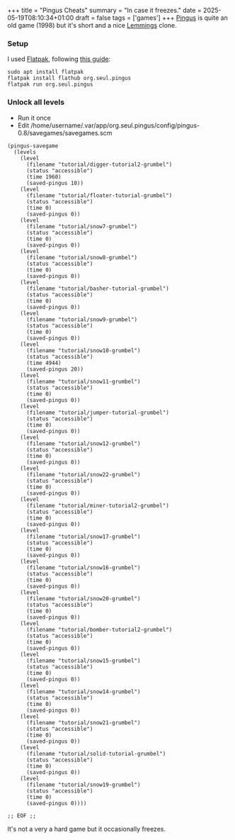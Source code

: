 +++
title = "Pingus Cheats"
summary = "In case it freezes."
date = 2025-05-19T08:10:34+01:00
draft = false
tags = ['games']
+++
[Pingus](https://pingus.seul.org/) is quite an old game (1998) but it's short and a nice [Lemmings](https://en.wikipedia.org/wiki/Lemmings_(video_game)) clone.

### Setup

I used [Flatpak](https://flatpak.org/), following [this guide](https://www.clearlinux.org/node/30116.html):
```
sudo apt install flatpak
flatpak install flathub org.seul.pingus
flatpak run org.seul.pingus
```

### Unlock all levels

- Run it once
- Edit /home/username/.var/app/org.seul.pingus/config/pingus-0.8/savegames/savegames.scm

```
(pingus-savegame
  (levels
    (level
      (filename "tutorial/digger-tutorial2-grumbel")
      (status "accessible")
      (time 1960)
      (saved-pingus 10))
    (level
      (filename "tutorial/floater-tutorial-grumbel")
      (status "accessible")
      (time 0)
      (saved-pingus 0))
    (level
      (filename "tutorial/snow7-grumbel")
      (status "accessible")
      (time 0)
      (saved-pingus 0))
    (level
      (filename "tutorial/snow8-grumbel")
      (status "accessible")
      (time 0)
      (saved-pingus 0))
    (level
      (filename "tutorial/basher-tutorial-grumbel")
      (status "accessible")
      (time 0)
      (saved-pingus 0))
    (level
      (filename "tutorial/snow9-grumbel")
      (status "accessible")
      (time 0)
      (saved-pingus 0))
    (level
      (filename "tutorial/snow10-grumbel")
      (status "accessible")
      (time 4944)
      (saved-pingus 20))
    (level
      (filename "tutorial/snow11-grumbel")
      (status "accessible")
      (time 0)
      (saved-pingus 0))
    (level
      (filename "tutorial/jumper-tutorial-grumbel")
      (status "accessible")
      (time 0)
      (saved-pingus 0))
    (level
      (filename "tutorial/snow12-grumbel")
      (status "accessible")
      (time 0)
      (saved-pingus 0))
    (level
      (filename "tutorial/snow22-grumbel")
      (status "accessible")
      (time 0)
      (saved-pingus 0))
    (level
      (filename "tutorial/miner-tutorial2-grumbel")
      (status "accessible")
      (time 0)
      (saved-pingus 0))
    (level
      (filename "tutorial/snow17-grumbel")
      (status "accessible")
      (time 0)
      (saved-pingus 0))
    (level
      (filename "tutorial/snow16-grumbel")
      (status "accessible")
      (time 0)
      (saved-pingus 0))
    (level
      (filename "tutorial/snow20-grumbel")
      (status "accessible")
      (time 0)
      (saved-pingus 0))
    (level
      (filename "tutorial/bomber-tutorial2-grumbel")
      (status "accessible")
      (time 0)
      (saved-pingus 0))
    (level
      (filename "tutorial/snow15-grumbel")
      (status "accessible")
      (time 0)
      (saved-pingus 0))
    (level
      (filename "tutorial/snow14-grumbel")
      (status "accessible")
      (time 0)
      (saved-pingus 0))
    (level
      (filename "tutorial/snow21-grumbel")
      (status "accessible")
      (time 0)
      (saved-pingus 0))
    (level
      (filename "tutorial/solid-tutorial-grumbel")
      (status "accessible")
      (time 0)
      (saved-pingus 0))
    (level
      (filename "tutorial/snow19-grumbel")
      (status "accessible")
      (time 0)
      (saved-pingus 0))))

;; EOF ;;
```

It's not a very a hard game but it occasionally freezes.
